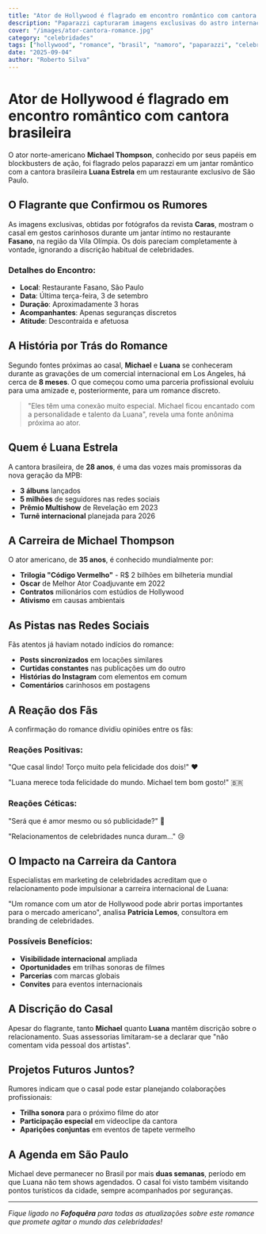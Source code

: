 ```yaml
---
title: "Ator de Hollywood é flagrado em encontro romântico com cantora brasileira"
description: "Paparazzi capturaram imagens exclusivas do astro internacional em jantar íntimo em São Paulo, confirmando rumores de romance que circulavam há meses."
cover: "/images/ator-cantora-romance.jpg"
category: "celebridades"
tags: ["hollywood", "romance", "brasil", "namoro", "paparazzi", "celebridades"]
date: "2025-09-04"
author: "Roberto Silva"
---
```


# Ator de Hollywood é flagrado em encontro romântico com cantora brasileira

O ator norte-americano **Michael Thompson**, conhecido por seus papéis em blockbusters de ação, foi flagrado pelos paparazzi em um jantar romântico com a cantora brasileira **Luana Estrela** em um restaurante exclusivo de São Paulo.

## O Flagrante que Confirmou os Rumores

As imagens exclusivas, obtidas por fotógrafos da revista **Caras**, mostram o casal em gestos carinhosos durante um jantar íntimo no restaurante **Fasano**, na região da Vila Olímpia. Os dois pareciam completamente à vontade, ignorando a discrição habitual de celebridades.

### Detalhes do Encontro:
- **Local**: Restaurante Fasano, São Paulo
- **Data**: Última terça-feira, 3 de setembro
- **Duração**: Aproximadamente 3 horas
- **Acompanhantes**: Apenas seguranças discretos
- **Atitude**: Descontraída e afetuosa

## A História por Trás do Romance

Segundo fontes próximas ao casal, **Michael** e **Luana** se conheceram durante as gravações de um comercial internacional em Los Angeles, há cerca de **8 meses**. O que começou como uma parceria profissional evoluiu para uma amizade e, posteriormente, para um romance discreto.

> "Eles têm uma conexão muito especial. Michael ficou encantado com a personalidade e talento da Luana", revela uma fonte anônima próxima ao ator.

## Quem é Luana Estrela

A cantora brasileira, de **28 anos**, é uma das vozes mais promissoras da nova geração da MPB:
- **3 álbuns** lançados
- **5 milhões** de seguidores nas redes sociais
- **Prêmio Multishow** de Revelação em 2023
- **Turnê internacional** planejada para 2026

## A Carreira de Michael Thompson

O ator americano, de **35 anos**, é conhecido mundialmente por:
- **Trilogia "Código Vermelho"** - R$ 2 bilhões em bilheteria mundial
- **Oscar** de Melhor Ator Coadjuvante em 2022
- **Contratos** milionários com estúdios de Hollywood
- **Ativismo** em causas ambientais

## As Pistas nas Redes Sociais

Fãs atentos já haviam notado indícios do romance:
- **Posts sincronizados** em locações similares
- **Curtidas constantes** nas publicações um do outro
- **Histórias do Instagram** com elementos em comum
- **Comentários** carinhosos em postagens

## A Reação dos Fãs

A confirmação do romance dividiu opiniões entre os fãs:

### Reações Positivas:
"Que casal lindo! Torço muito pela felicidade dos dois!" ❤️

"Luana merece toda felicidade do mundo. Michael tem bom gosto!" 🇧🇷

### Reações Céticas:
"Será que é amor mesmo ou só publicidade?" 🤔

"Relacionamentos de celebridades nunca duram..." 😢

## O Impacto na Carreira da Cantora

Especialistas em marketing de celebridades acreditam que o relacionamento pode impulsionar a carreira internacional de Luana:

"Um romance com um ator de Hollywood pode abrir portas importantes para o mercado americano", analisa **Patricia Lemos**, consultora em branding de celebridades.

### Possíveis Benefícios:
- **Visibilidade internacional** ampliada
- **Oportunidades** em trilhas sonoras de filmes
- **Parcerias** com marcas globais
- **Convites** para eventos internacionais

## A Discrição do Casal

Apesar do flagrante, tanto **Michael** quanto **Luana** mantêm discrição sobre o relacionamento. Suas assessorias limitaram-se a declarar que "não comentam vida pessoal dos artistas".

## Projetos Futuros Juntos?

Rumores indicam que o casal pode estar planejando colaborações profissionais:
- **Trilha sonora** para o próximo filme do ator
- **Participação especial** em videoclipe da cantora
- **Aparições conjuntas** em eventos de tapete vermelho

## A Agenda em São Paulo

Michael deve permanecer no Brasil por mais **duas semanas**, período em que Luana não tem shows agendados. O casal foi visto também visitando pontos turísticos da cidade, sempre acompanhados por seguranças.

---

*Fique ligado no **Fofoquêra** para todas as atualizações sobre este romance que promete agitar o mundo das celebridades!*